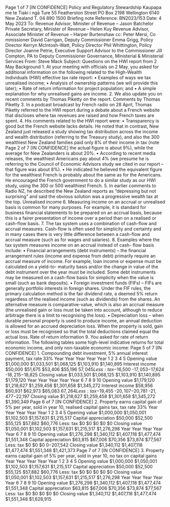 Page 1 of 7 \[IN CONFIDENCE\] Policy and Regulatory Stewardship Kaupapa me te Tiaki i ngā Ture 55 Featherston Street PO Box 2198 Wellington 6140 New Zealand T. 04 890 1500 Briefing note Reference: BN2023/153 Date: 4 May 2023 To: Revenue Advisor, Minister of Revenue – Jason Batchelor Private Secretary, Minister of Revenue – Helen Kuy Revenue Advisor, Associate Minister of Revenue – Harper Burtenshaw cc: Peter Mersi, Co mmissioner David Carrigan, Deputy Commissioner Emma Grigg, Policy Director Kerryn McIntosh-Watt, Policy Director Phil Whittington, Policy Director Joanne Petrie, Executive Support Advisor to the Commissioner Jill Compton, PA to Deputy Commissioner Governance, Ministerial & Ministerial Services From: Steve Mack Subject: Questions on the HWI report from 2 May Background 1. At your meeting with officials on 2 May, you asked for additional information on the following related to the High-Wealth Individuals (HWI) effective tax rate report: • Examples of ways we tax unrealised income; • Analysis of ownership patterns (we will provide this later); • Rate of return information for project population; and • A simple explanation for why unrealised gains are income. 2. We also update you on recent comments by Thomas Piketty on the report. Comments by Thomas Piketty 3. In a podcast broadcast by French radio on 28 April, Thomas Piketty referred to the HWI report during a debate about a French website that discloses where tax revenues are raised and how French taxes are spent. 4. His comments related to the HWI report were: • Transparency is good but the French website lacks details. He noted that in contrast, New Zealand just released a study showing tax distribution across the income and wealth distribution (referring to the Treasury study), and also the 300 wealthiest New Zealand families paid only 8% of their income in tax (note Page 2 of 7 \[IN CONFIDENCE\] the actual figure is about 9%), while the average for New Zealanders is about 20%. • According to recent media releases, the wealthiest Americans pay about 4% (we presume he is referring to the Council of Economic Advisors study we cited in our report – that figure was about 8%). • He indicated he believed the equivalent figure for the wealthiest French is probably about the same as for the Americans. He encouraged the French government to do a similar study as our HWI study, using the 300 or 500 wealthiest French. 5. In earlier comments to Radio NZ, he described the New Zealand reports as “depressing but not surprising” and said the obvious solution was a progressive wealth tax at the top. Unrealised income 6. Measuring income on an accrual or unrealised basis is common for many purposes. For example, it is standard for business financial statements to be prepared on an accrual basis, because this is a fairer presentation of income over a period than on a realised or cash-flow basis. 7. The tax system uses a combination of cash-flow and accrual measures. Cash-flow is often used for simplicity and certainty and in many cases there is very little difference between a cash-flow and accrual measure (such as for wages and salaries). 8. Examples where the tax system measures income on an accrual instead of cash- flow basis include: • Financial arrangements (debt instruments) – the financial arrangement rules (income and expense from debt) primarily require an accrual measure of income. For example, loan income or expense must be calculated on a yield-to- maturity basis and/or the change in value of the debt instrument over the year must be included. Some debt instruments may be measured on a cash-flow basis for simplicity when the value is small (such as bank deposits). • Foreign investment funds (FIFs) – FIFs are generally portfolio interests in foreign shares. Under the FIF rules, the primary calculation method is the fair dividend rate, a deemed 5% return regardless of the realised income (such as dividends) from the shares. An alternative measure is comparative-value, which is also an accrual measure (the unrealised gain or loss must be taken into account, although to reduce arbitrage there is a limit to recognising the loss). • Depreciation loss – when durable personal property is used to produce income, an annual deduction is allowed for an accrued depreciation loss. When the property is sold, gain or loss must be recognised so that the total deductions claimed equal the actual loss. Rate of return information 9. You asked for rate of return information. The following tables some high-level indicative returns for total economic income, and only non-taxable economic income: Page 5 of 7 \[IN CONFIDENCE\] 1. Compounding debt investment, 5% annual interest payment, tax rate 33% Year Year Year Year Year 1 2 3 4 5 Opening value $1,000,000 $1,033,501 $1,068,125 $1,103,910 $1,140,895 Interest income $50,000 $51,675 $53,406 $55,196 $57,045 Less: tax -$16,500 -$17,053 -$17,624 -$18,215 -$18,825 Closing value $1,033,501 $1,068,125 $1,103,910 $1,140,895 $1,179,120 Year Year Year Year Year 6 7 8 9 10 Opening value $1,179,120 $1,218,627 $1,259,458 $1,301,658 $1,345,272 Interest income $58,956 $60,931 $62,973 $65,083 $67,264 Less: tax -$19,455 -$20,107 -$20,781 -$21,477 -$22,197 Closing value $1,218,627 $1,259,458 $1,301,658 $1,345,272 $1,390,349 Page 6 of 7 \[IN CONFIDENCE\] 2. Property earns capital gain of 5% per year, sold in year 10, realised capital gains tax, tax rate 33% Year Year Year Year Year 1 2 3 4 5 Opening value $1,000,000 $1,050,001 $1,102,503 $1,157,631 $1,215,517 Capital appreciation $50,000 $52,500 $55,125 $57,882 $60,776 Less: tax $0 $0 $0 $0 $0 Closing value $1,050,001 $1,102,503 $1,157,631 $1,215,517 $1,276,298 Year Year Year Year Year 6 7 8 9 10 Opening value $1,276,298 $1,340,112 $1,407,118 $1,477,474 $1,551,348 Capital appreciation $63,815 $67,006 $70,356 $73,874 $77,567 Less: tax $0 $0 $0 $0 -$207,542 Closing value $1,340,112 $1,407,118 $1,477,474 $1,551,348 $1,421,373 Page 7 of 7 \[IN CONFIDENCE\] 3. Property earns capital gain of 5% per year, sold in year 10, no tax on capital gains Year Year Year Year Year 1 2 3 4 5 Opening value $1,000,000 $1,050,001 $1,102,503 $1,157,631 $1,215,517 Capital appreciation $50,000 $52,500 $55,125 $57,882 $60,776 Less: tax $0 $0 $0 $0 $0 Closing value $1,050,001 $1,102,503 $1,157,631 $1,215,517 $1,276,298 Year Year Year Year Year 6 7 8 9 10 Opening value $1,276,298 $1,340,112 $1,407,118 $1,477,474 $1,551,348 Capital appreciation $63,815 $67,006 $70,356 $73,874 $77,567 Less: tax $0 $0 $0 $0 $0 Closing value $1,340,112 $1,407,118 $1,477,474 $1,551,348 $1,628,915